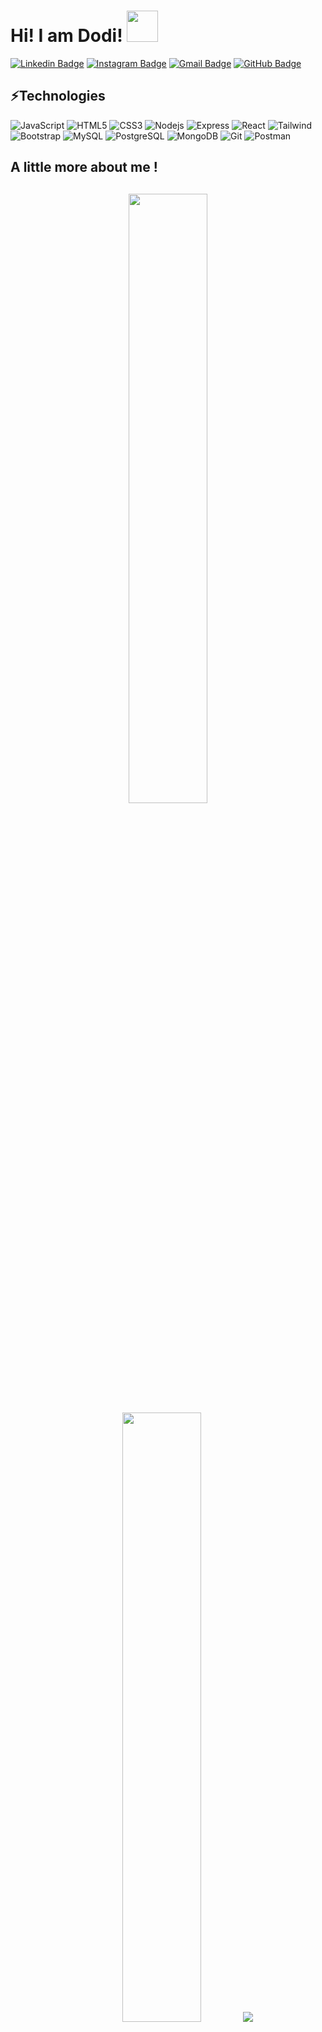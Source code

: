 <h1>
Hi! I am Dodi! 
<img src="https://media.giphy.com/media/mGcNjsfWAjY5AEZNw6/giphy.gif" width="50">
</h1>

[![Linkedin Badge](https://img.shields.io/badge/-LinkedIn-blue?style=flat-square&logo=Linkedin&logoColor=white&link=https://www.linkedin.com/in/dodi_wahyu/)](https://www.linkedin.com/in/dodi_wahyu/)
[![Instagram Badge](https://img.shields.io/badge/-Instagram-purple?style=flat-square&logo=instagram&logoColor=white&link=https://instagram.com/dxdiwp/)](https://instagram.com/dxdiwp)
[![Gmail Badge](https://img.shields.io/badge/-Gmail-c14438?style=flat-square&logo=Gmail&logoColor=white&link=mailto:kanna6501@gmail.com)](mailto:dodiwahyu28@gmail.com)
[![GitHub Badge](https://img.shields.io/github/followers/dxdiwp?label=follow&style=social)](https://github.com/dxdiwp)

<h2>⚡Technologies</h2>

<!-- ![TypeScript](https://img.shields.io/badge/-TypeScript-007ACC?style=flat-square&logo=typescript) -->

![JavaScript](https://img.shields.io/badge/-JavaScript-black?style=flat-square&logo=javascript)
![HTML5](https://img.shields.io/badge/-HTML5-E34F26?style=flat-square&logo=html5&logoColor=white)
![CSS3](https://img.shields.io/badge/-CSS3-1572B6?style=flat-square&logo=css3)
![Nodejs](https://img.shields.io/badge/-Nodejs-black?style=flat-square&logo=Node.js)
![Express](https://img.shields.io/badge/-Express-black?style=flat-square&logo=Express)
![React](https://img.shields.io/badge/-React-black?style=flat-square&logo=react)
![Tailwind](https://img.shields.io/badge/-Tailwind-black?style=flat-square&logo=tailwindcss)
![Bootstrap](https://img.shields.io/badge/-Bootstrap-563D7C?style=flat-square&logo=bootstrap)
![MySQL](https://img.shields.io/badge/-MySQL-black?style=flat-square&logo=mysql)
![PostgreSQL](https://img.shields.io/badge/-PostgreSQL-336791?style=flat-square&logo=postgresql)
![MongoDB](https://img.shields.io/badge/-MongoDB-black?style=flat-square&logo=mongodb)
![Git](https://img.shields.io/badge/-Git-black?style=flat-square&logo=git)
![Postman](https://img.shields.io/badge/-Postman-black?style=flat-square&logo=postman)

<h2> A little more about me ! <h2/>
<p align="center">

   <p align="center">
  <img height="50%" width="auto" src ="https://github-readme-stats.vercel.app/api?username=dxdiwp&show_icons=true&count_private=true&theme=dark&hide_border=true&hide=contribs&bg_color=00000000">
  <img height="50%" width="auto" src ="https://github-readme-stats.vercel.app/api/top-langs/?username=dxdiwp&layout=compact&hide_border=true&theme=dark&bg_color=00000000&langs_count=6&count_private=true&hide=jupyter%20notebook,tex,css">
  <img src ="https://github-readme-streak-stats.herokuapp.com?user=dxdiwp&theme=dark&hide_border=true&background=FFFFFF00">
  <!-- <br>
  <br>
  <a href="https://www.buymeacoffee.com/"> <img align="center" src="https://cdn.buymeacoffee.com/buttons/v2/default-orange.png" height="50" width="210" alt="aveek.saha" /></a>
</p> -->

![Visitor Badge](https://visitor-badge.laobi.icu/badge?page_id=dxdiwp.dxdiwp)
</p>
